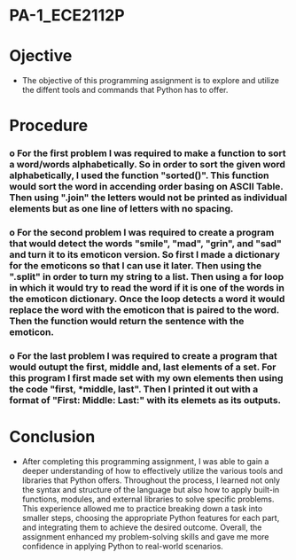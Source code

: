# PA-1_ECE2112P

# Ojective
- The objective of this programming assignment is to explore and utilize the diffent tools and commands that Python has to offer.

# Procedure
### o For the first problem I was required to make a function to sort a word/words alphabetically. So in order to sort the given word alphabetically, I used the function "sorted()". This function would sort the word in accending order basing on ASCII Table. Then using ".join" the letters would not be printed as individual elements but as one line of letters with no spacing.

### o For the second problem I was required to create a program that would detect the words "smile", "mad", "grin", and "sad" and turn it to its emoticon version. So first I made a dictionary for the emoticons so that I can use it later. Then using the ".split" in order to turn my string to a list. Then using a for loop in which it would try to read the word if it is one of the words in the emoticon dictionary. Once the loop detects a word it would replace the word with the emoticon that is paired to the word. Then the function would return the sentence with the emoticon.

### o For the last problem I was required to create a program that would outupt the first, middle and, last elements of a set. For this program I first made set with my own elements then using the code "first, *middle, last". Then I printed it out with a format of "First:  Middle:  Last:" with its elemets as its outputs.

# Conclusion

- After completing this programming assignment, I was able to gain a deeper understanding of how to effectively utilize the various tools and libraries that Python offers. Throughout the process, I learned not only the syntax and structure of the language but also how to apply built-in functions, modules, and external libraries to solve specific problems. This experience allowed me to practice breaking down a task into smaller steps, choosing the appropriate Python features for each part, and integrating them to achieve the desired outcome. Overall, the assignment enhanced my problem-solving skills and gave me more confidence in applying Python to real-world scenarios.
